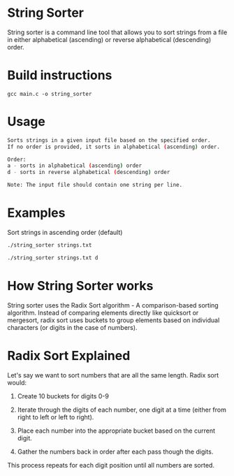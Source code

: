 # String Sorter
String sorter is a command line tool that allows you to sort strings from a file in either alphabetical (ascending) or reverse alphabetical (descending) order.

# Build instructions
```
gcc main.c -o string_sorter
```

# Usage
```bash
Sorts strings in a given input file based on the specified order.
If no order is provided, it sorts in alphabetical (ascending) order.

Order:
a - sorts in alphabetical (ascending) order
d - sorts in reverse alphabetical (descending) order

Note: The input file should contain one string per line.
```

# Examples
Sort strings in ascending order (default)
```bash
./string_sorter strings.txt
```

```bash
./string_sorter strings.txt d
```

# How String Sorter works
String sorter uses the Radix Sort algorithm - A comparison-based sorting algorithm. Instead of comparing elements directly like quicksort or mergesort, radix sort uses buckets to group elements based on individual characters (or digits in the case of numbers).

# Radix Sort Explained
Let's say we want to sort numbers that are all the same length. Radix sort would:
1. Create 10 buckets for digits 0-9

2. Iterate through the digits of each number, one digit at a time (either from right to left or left to right).

3. Place each number into the appropriate bucket based on the current digit.

4. Gather the numbers back in order after each pass though the digits.

This process repeats for each digit position until all numbers are sorted.
